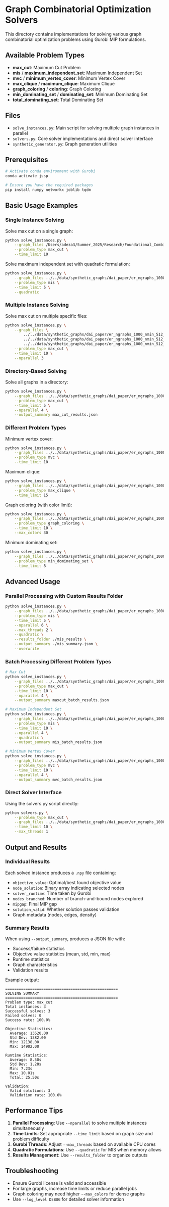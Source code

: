 # Graph Combinatorial Optimization Solvers

This directory contains implementations for solving various graph combinatorial optimization problems using Gurobi MIP formulations.

## Available Problem Types

- **max_cut**: Maximum Cut Problem
- **mis** / **maximum_independent_set**: Maximum Independent Set
- **mvc** / **minimum_vertex_cover**: Minimum Vertex Cover  
- **max_clique** / **maximum_clique**: Maximum Clique
- **graph_coloring** / **coloring**: Graph Coloring
- **min_dominating_set** / **dominating_set**: Minimum Dominating Set
- **total_dominating_set**: Total Dominating Set

## Files

- `solve_instances.py`: Main script for solving multiple graph instances in parallel
- `solvers.py`: Core solver implementations and direct solver interface
- `synthetic_generator.py`: Graph generation utilities

## Prerequisites

```bash
# Activate conda environment with Gurobi
conda activate jssp

# Ensure you have the required packages
pip install numpy networkx joblib tqdm
```

## Basic Usage Examples

### Single Instance Solving

Solve max cut on a single graph:
```bash
python solve_instances.py \
    --graph_files /Users/adeza3/Summer_2025/Research/Foundational_Combinatorial_Optimization/data/synthetic_graphs/dai_paper/ba_ngraphs_1000_nmin_16_nmax_20/BA_16_20_4_0.gpickle \
    --problem_type max_cut \
    --time_limit 10
```

Solve maximum independent set with quadratic formulation:
```bash
python solve_instances.py \
    --graph_files ../../data/synthetic_graphs/dai_paper/er_ngraphs_1000_nmin_512_nmax_600/ER_512_600_0.15_233.gpickle \
    --problem_type mis \
    --time_limit 5 \
    --quadratic
```

### Multiple Instance Solving

Solve max cut on multiple specific files:
```bash
python solve_instances.py \
    --graph_files \
        ../../data/synthetic_graphs/dai_paper/er_ngraphs_1000_nmin_512_nmax_600/ER_512_600_0.15_466.gpickle \
        ../../data/synthetic_graphs/dai_paper/er_ngraphs_1000_nmin_512_nmax_600/ER_512_600_0.15_476.gpickle \
        ../../data/synthetic_graphs/dai_paper/er_ngraphs_1000_nmin_512_nmax_600/ER_512_600_0.15_233.gpickle \
    --problem_type max_cut \
    --time_limit 10 \
    --nparallel 3
```

### Directory-Based Solving

Solve all graphs in a directory:
```bash
python solve_instances.py \
    --graph_files ../../data/synthetic_graphs/dai_paper/er_ngraphs_1000_nmin_512_nmax_600/ \
    --problem_type max_cut \
    --time_limit 5 \
    --nparallel 4 \
    --output_summary max_cut_results.json
```

### Different Problem Types

Minimum vertex cover:
```bash
python solve_instances.py \
    --graph_files ../../data/synthetic_graphs/dai_paper/er_ngraphs_1000_nmin_512_nmax_600/ER_512_600_0.15_223.gpickle \
    --problem_type mvc \
    --time_limit 10
```

Maximum clique:
```bash
python solve_instances.py \
    --graph_files ../../data/synthetic_graphs/dai_paper/er_ngraphs_1000_nmin_512_nmax_600/ER_512_600_0.15_155.gpickle \
    --problem_type max_clique \
    --time_limit 15
```

Graph coloring (with color limit):
```bash
python solve_instances.py \
    --graph_files ../../data/synthetic_graphs/dai_paper/er_ngraphs_1000_nmin_512_nmax_600/ER_512_600_0.15_98.gpickle \
    --problem_type graph_coloring \
    --time_limit 10 \
    --max_colors 30
```

Minimum dominating set:
```bash
python solve_instances.py \
    --graph_files ../../data/synthetic_graphs/dai_paper/er_ngraphs_1000_nmin_512_nmax_600/ER_512_600_0.15_145.gpickle \
    --problem_type min_dominating_set \
    --time_limit 8
```

## Advanced Usage

### Parallel Processing with Custom Results Folder

```bash
python solve_instances.py \
    --graph_files ../../data/synthetic_graphs/dai_paper/er_ngraphs_1000_nmin_512_nmax_600/ \
    --problem_type mis \
    --time_limit 5 \
    --nparallel 6 \
    --max_threads 2 \
    --quadratic \
    --results_folder ./mis_results \
    --output_summary ./mis_summary.json \
    --overwrite
```

### Batch Processing Different Problem Types

```bash
# Max Cut
python solve_instances.py \
    --graph_files ../../data/synthetic_graphs/dai_paper/er_ngraphs_1000_nmin_512_nmax_600/ER_512_600_0.15_46*.gpickle \
    --problem_type max_cut \
    --time_limit 10 \
    --nparallel 4 \
    --output_summary maxcut_batch_results.json

# Maximum Independent Set  
python solve_instances.py \
    --graph_files ../../data/synthetic_graphs/dai_paper/er_ngraphs_1000_nmin_512_nmax_600/ER_512_600_0.15_46*.gpickle \
    --problem_type mis \
    --time_limit 10 \
    --nparallel 4 \
    --quadratic \
    --output_summary mis_batch_results.json

# Minimum Vertex Cover
python solve_instances.py \
    --graph_files ../../data/synthetic_graphs/dai_paper/er_ngraphs_1000_nmin_512_nmax_600/ER_512_600_0.15_46*.gpickle \
    --problem_type mvc \
    --time_limit 10 \
    --nparallel 4 \
    --output_summary mvc_batch_results.json
```

### Direct Solver Interface

Using the solvers.py script directly:
```bash
python solvers.py \
    --problem_type max_cut \
    --graph_files ../../data/synthetic_graphs/dai_paper/er_ngraphs_1000_nmin_512_nmax_600/ER_512_600_0.15_466.gpickle \
    --time_limit 10 \
    --max_threads 1
```

## Output and Results

### Individual Results
Each solved instance produces a `.npy` file containing:
- `objective_value`: Optimal/best found objective value
- `node_solution`: Binary array indicating selected nodes
- `solver_runtime`: Time taken by Gurobi
- `nodes_branched`: Number of branch-and-bound nodes explored
- `mipgap`: Final MIP gap
- `solution_valid`: Whether solution passes validation
- Graph metadata (nodes, edges, density)

### Summary Results
When using `--output_summary`, produces a JSON file with:
- Success/failure statistics
- Objective value statistics (mean, std, min, max)
- Runtime statistics
- Graph characteristics
- Validation results

Example output:
```
==================================================
SOLVING SUMMARY
==================================================
Problem type: max_cut
Total instances: 3
Successful solves: 3
Failed solves: 0
Success rate: 100.0%

Objective Statistics:
  Average: 13520.00
  Std Dev: 1382.00
  Min: 12138.00
  Max: 14902.00

Runtime Statistics:
  Average: 8.50s
  Std Dev: 1.20s
  Min: 7.23s
  Max: 10.01s
  Total: 25.50s

Validation:
  Valid solutions: 3
  Validation rate: 100.0%
```

## Performance Tips

1. **Parallel Processing**: Use `--nparallel` to solve multiple instances simultaneously
2. **Time Limits**: Set appropriate `--time_limit` based on graph size and problem difficulty
3. **Gurobi Threads**: Adjust `--max_threads` based on available CPU cores
4. **Quadratic Formulations**: Use `--quadratic` for MIS when memory allows
5. **Results Management**: Use `--results_folder` to organize outputs

## Troubleshooting

- Ensure Gurobi license is valid and accessible
- For large graphs, increase time limits or reduce parallel jobs
- Graph coloring may need higher `--max_colors` for dense graphs
- Use `--log_level DEBUG` for detailed solver information